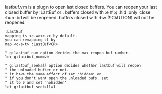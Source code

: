 
lastbuf.vim is a plugin to open last closed buffers.
You can reopen your last closed buffer by :LastBuf or <c-w><c-z>.
buffers closed with :e # :q :hid :only :close :bun :bd will be reopened.
buffers closed with :bw (!!CAUTION) will not be reopened.



    :LastBuf
    mapping is <c-w><c-z> by default.
    you can remapping it by 
    map <c-s-t> :LastBuf<CR>

    " g:lastbuf_num option decides the max reopen buf number.
    let g:lastbuf_num=20

    " g:lastbuf_seekall option decides whether lastbuf will reopen 
    " the unloaded buffer or not.
    " it have the same effect of set 'hidden' on.
    " if you don't want open the unloaded bufs. set 
    " it to 0 and set 'nohidden'
    let g:lastbuf_seekall=1

